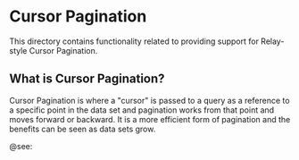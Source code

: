 # Cursor Pagination

This directory contains functionality related to providing support for Relay-style Cursor Pagination.

## What is Cursor Pagination?

Cursor Pagination is where a "cursor" is passed to a query as a reference to a specific point in the data set and 
pagination works from that point and moves forward or backward. It is a more efficient form of pagination and
the benefits can be seen as data sets grow. 

@see: 